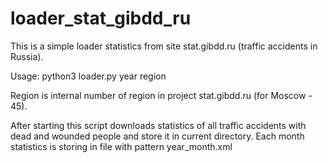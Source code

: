 # loader_stat_gibdd_ru

This is a simple loader statistics from site stat.gibdd.ru (traffic accidents in Russia). 

Usage: python3 loader.py year region

Region is internal number of region in project stat.gibdd.ru (for Moscow - 45). 

After starting this script downloads statistics of all traffic accidents with dead and wounded people and store it in current directory. Each month statistics is storing in file with pattern year_month.xml


